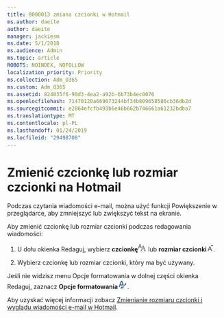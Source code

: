 ```yaml
---
title: 8000013 zmiana czcionki w Hotmail
ms.author: daeite
author: daeite
manager: jackiesm
ms.date: 5/1/2018
ms.audience: Admin
ms.topic: article
ROBOTS: NOINDEX, NOFOLLOW
localization_priority: Priority
ms.collection: Adm_O365
ms.custom: Adm_O365
ms.assetid: 824035f6-90d3-4ea2-a92b-6b73b4ec0076
ms.openlocfilehash: 71470120a669073244bf34b809658586cb36db2d
ms.sourcegitcommit: e2864efcfb493b6e46b662b746661a61232bdba7
ms.translationtype: MT
ms.contentlocale: pl-PL
ms.lasthandoff: 01/24/2019
ms.locfileid: "29498708"
---
```

# <a name="change-font-or-font-size-in-outlookcom"></a>Zmienić czcionkę lub rozmiar czcionki na Hotmail

Podczas czytania wiadomości e-mail, można użyć funkcji Powiększenie w przeglądarce, aby zmniejszyć lub zwiększyć tekst na ekranie.
  
Aby zmienić czcionkę lub rozmiar czcionki podczas redagowania wiadomości:
  
1. U dołu okienka Redaguj, wybierz **czcionkę**![czcionki](media/6d9372e0-cde5-49fc-a457-aafb62255163.png) lub **rozmiar czcionki**![ikona rozmiar czcionki](media/9334f617-9593-4bd0-afb1-c53308ad7591.png).
    
2. Wybierz czcionkę lub rozmiar czcionki, który ma być używany.
    
Jeśli nie widzisz menu Opcje formatowania w dolnej części okienka Redaguj, zaznacz **Opcje formatowania**![ikonę Opcje formatowania](media/13103798-e3ea-4069-a7a0-63f8903c8c3a.png).
  
Aby uzyskać więcej informacji zobacz [Zmienianie rozmiaru czcionki i wyglądu wiadomości e-mail w Hotmail](https://go.microsoft.com/fwlink/p/?linkid=873130).
  

